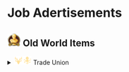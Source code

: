 # Job Adertisements

## <img src="./doc/archeological/icon_museum.png" width="30" /> Old World Items

<details>
  <summary><img src="./doc/expeditions/icon_session_moderate.png" width="20" /><img src="./doc/expeditions/icon_session_sunken_treasure.png" width="20" /> Trade Union</summary>

- <details>
  <summary><img src="./doc/expeditions/icon_session_moderate.png" width="20" /><img src="./doc/expeditions/icon_session_sunken_treasure.png" width="20" /> Forestry</summary>

- <img src="./doc/archeological/icon_journal_archeological.png" width="20" /> "Forestry"

  - <img src="./doc/archeological/icon_ring.png" width="20" /> Bovine Ivory Ring
  - <img src="./doc/archeological/icon_necklace.png" width="20" /> Arabesque Trinkets
  - <img src="./doc/archeological/icon_mask.png" width="20" /> Painted Mask
  - <img src="./doc/archeological/icon_figure.png" width="20" /> Animal Figure
  - <img src="./doc/archeological/icon_book.png" width="20" /> Glory of Kings

</details>

</details>
